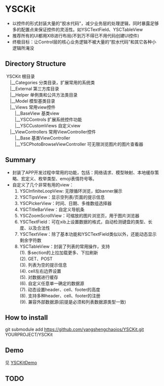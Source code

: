 # YSCKit
- 以控件的形式封装大量的"胶水代码"，减少业务层的处理逻辑，同时暴露足够多的配置点来保证控件的灵活性。如YSCTextField、YSCTableView
- 推荐所有的UI都用XIB进行布局(不到万不得已不用代码创建UI控件)
- 终极目标：让Control层的核心业务逻辑不被大量的“胶水代码”和其它各种小逻辑所淹没

## Directory Structure
&nbsp;YSCKit            根目录<br/>
&nbsp;&nbsp;&nbsp;&nbsp;|__Categories   分类目录，扩展常用的系统类<br/>
&nbsp;&nbsp;&nbsp;&nbsp;|__External     第三方库目录<br/>
&nbsp;&nbsp;&nbsp;&nbsp;|__Helper       单例类和公共方法类目录<br/>
&nbsp;&nbsp;&nbsp;&nbsp;|__Model        模型基类目录<br/>
&nbsp;&nbsp;&nbsp;&nbsp;|__Views        常用view控件<br/>
&nbsp;&nbsp;&nbsp;&nbsp;&nbsp;&nbsp;&nbsp;&nbsp;|__BaseView    基类view<br/>
&nbsp;&nbsp;&nbsp;&nbsp;&nbsp;&nbsp;&nbsp;&nbsp;|__YSCControls 扩展系统控件功能<br/>
&nbsp;&nbsp;&nbsp;&nbsp;&nbsp;&nbsp;&nbsp;&nbsp;|__YSCCustomViews  自定义view<br/>
&nbsp;&nbsp;&nbsp;&nbsp;|__ViewControllers        常用ViewController控件<br/>
&nbsp;&nbsp;&nbsp;&nbsp;&nbsp;&nbsp;&nbsp;&nbsp;|__Base  基类ViewController<br/>
&nbsp;&nbsp;&nbsp;&nbsp;&nbsp;&nbsp;&nbsp;&nbsp;|__YSCPhotoBrowseViewController  可无限浏览图片的图片查看器<br/>

## Summary
- 封装了APP开发过程中常用的功能，包括：网络请求、模型映射、本地缓存策略、宏定义、枚举类型、emoji表情符号等。
- 自定义了几个非常有用的view：
  1. YSCInfiniteLoopView: 无限循环浏览，如banner展示
  2. YSCTipsView：显示空列表/页面的提示信息
  3. YSCPickerView：时间、日期、多维数组选择器
  4. YSCTitleBarView：自定义导航条
  5. YSCZoomScrollView：可缩放的图片浏览页，用于图片浏览器
  6. YSCTextField：可在xib上设置数据的格式，自动检测键盘的类型、长度、以及合法性
  7. YSCTextView：除了基本功能和YSCTextField类似以外，还能动态显示剩余字符数
  8. YSCTableView：封装了列表的常用操作，支持<br/>
    (1). 多section的上拉加载更多、下拉刷新<br/>
    (2). GET、POST<br/>
    (3). 列表为空的提示信息<br/>
    (4). cell左右边界设置<br/>
    (5). 对数据进行缓存<br/>
    (6). 自定义任意单一确定的数据源<br/>
    (7). 动态设置header、cell、footer的高度<br/>
    (8). 支持多种header、cell、footer的注册<br/>
    (9). 兼容外部数据源(前提是必须和列表数据源类型一致)<br/>
    
## How to install
  git submodule add https://github.com/yangshengchaoios/YSCKit.git YOURPROJECT/YSCKit

## Demo
见 [YSCKitDemo](https://github.com/yangshengchaoios/YSCKitDemo)

## TODO

